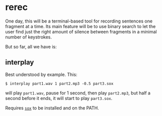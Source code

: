 # rerec

One day, this will be a terminal-based tool for recording sentences one fragment at a time. Its main feature will be to use binary search to let the user find just the right amount of silence between fragments in a minimal number of keystrokes.

But so far, all we have is:

## interplay

Best understood by example. This:

    $ interplay part1.wav 1 part2.mp3 -0.5 part3.sox

will play `part1.wav`, pause for 1 second, then play `part2.mp3`, but half a second before it ends, it will start to play `part3.sox`.

Requires [`sox`](https://github.com/chirlu/sox) to be installed and on the PATH.
